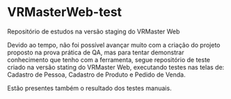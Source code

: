 # VRMasterWeb-test
Repositório de estudos na versão staging do VRMaster Web

Devido ao tempo, não foi possível avançar muito com a criação do projeto proposto na prova prática de QA, mas para tentar demonstrar conhecimento que tenho com a ferramenta, segue repositório de teste criado na versão stating do VRMaster Web, executando testes nas telas de: Cadastro de Pessoa, Cadastro de Produto e Pedido de Venda.

Estão presentes também o resultado dos testes manuais.
